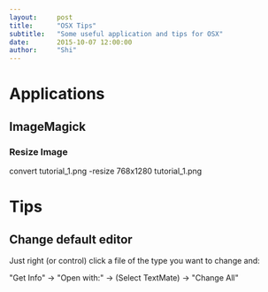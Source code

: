 ```yaml
---
layout:     post
title:      "OSX Tips"
subtitle:   "Some useful application and tips for OSX"
date:       2015-10-07 12:00:00
author:     "Shi"
---
```


# Applications

## ImageMagick

### Resize Image

convert tutorial_1.png -resize 768x1280 tutorial_1.png 



# Tips

## Change default editor

Just right (or control) click a file of the type you want to change and:

"Get Info" -> "Open with:" -> (Select TextMate) -> "Change All"